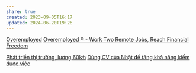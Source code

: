 ```yaml
---
share: true
created: 2023-09-05T16:17
updated: 2024-06-20T19:26
---
```

[Overemployed](https://www.reddit.com/r/overemployed/)
[Overemployed ® - Work Two Remote Jobs, Reach Financial Freedom](https://overemployed.com/ "Overemployed ® - Work Two Remote Jobs, Reach Financial Freedom")

[Phát triển thị trường, lương 60k∕h](../Vi%E1%BB%87c%20th%E1%BB%9Di%20v%E1%BB%A5%20ki%E1%BA%BFm%20ti%E1%BB%81n%20nhanh/Ph%C3%A1t%20tri%E1%BB%83n%20th%E1%BB%8B%20tr%C6%B0%E1%BB%9Dng,%20l%C6%B0%C6%A1ng%2060k%E2%88%95h.md)
[Dùng CV của Nhật để tăng khả năng kiếm được việc](./D%C3%B9ng%20CV%20c%E1%BB%A7a%20Nh%E1%BA%ADt%20%C4%91%E1%BB%83%20t%C4%83ng%20kh%E1%BA%A3%20n%C4%83ng%20ki%E1%BA%BFm%20%C4%91%C6%B0%E1%BB%A3c%20vi%E1%BB%87c.md)